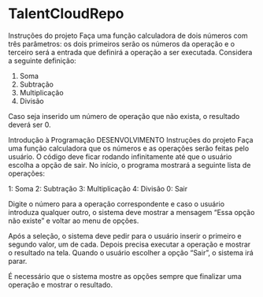 # TalentCloudRepo


Instruções do projeto
Faça uma função calculadora de dois números com três parâmetros: os dois primeiros serão os números da operação e o terceiro será a entrada que definirá a operação a ser executada. Considera a seguinte definição:
1. Soma
2. Subtração
3. Multiplicação
4. Divisão

Caso seja inserido um número de operação que não exista, o resultado deverá ser 0.



Introdução à Programação
DESENVOLVIMENTO
Instruções do projeto
Faça uma função calculadora que os números e as operações serão feitas pelo usuário. O código deve ficar rodando infinitamente até que o usuário escolha a opção de sair. No início, o programa mostrará a seguinte lista de operações:

1: Soma
2: Subtração
3: Multiplicação
4: Divisão
0: Sair

Digite o número para a operação correspondente e caso o usuário introduza qualquer outro, o sistema deve mostrar a mensagem “Essa opção não existe” e voltar ao menu de opções.

Após a seleção, o sistema deve pedir para o usuário inserir o primeiro e segundo valor, um de cada. Depois precisa executar a operação e mostrar o resultado na tela. Quando o usuário escolher a opção “Sair”, o sistema irá parar.

É necessário que o sistema mostre as opções sempre que finalizar uma operação e mostrar o resultado.
